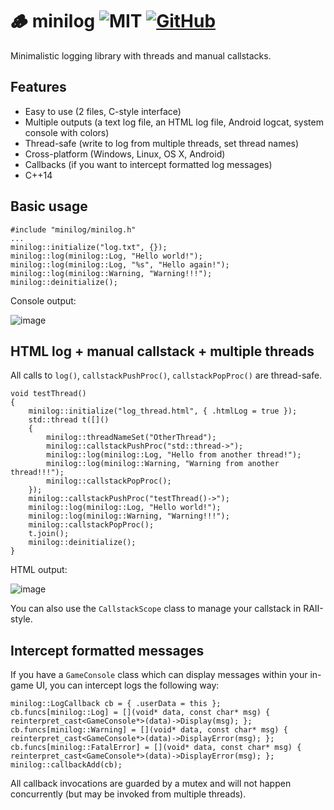 # 🪵 minilog ![MIT](https://img.shields.io/badge/license-MIT-blue.svg)  [![GitHub](https://img.shields.io/badge/repo-github-green.svg)](https://github.com/corporateshark/minilog)
Minimalistic logging library with threads and manual callstacks.

## Features

* Easy to use (2 files, C-style interface)
* Multiple outputs (a text log file, an HTML log file, Android logcat, system console with colors)
* Thread-safe (write to log from multiple threads, set thread names)
* Cross-platform (Windows, Linux, OS X, Android)
* Callbacks (if you want to intercept formatted log messages)
* C++14

## Basic usage

```
#include "minilog/minilog.h"
...
minilog::initialize("log.txt", {});
minilog::log(minilog::Log, "Hello world!");
minilog::log(minilog::Log, "%s", "Hello again!");
minilog::log(minilog::Warning, "Warning!!!");
minilog::deinitialize();
```

Console output:

![image](https://user-images.githubusercontent.com/2510143/139719447-50c48b77-9f56-41d5-b1c3-0b98000f652d.png)

## HTML log + manual callstack + multiple threads

All calls to `log()`, `callstackPushProc()`, `callstackPopProc()` are thread-safe.

```
void testThread()
{
	minilog::initialize("log_thread.html", { .htmlLog = true });
	std::thread t([]()
	{
		minilog::threadNameSet("OtherThread");
		minilog::callstackPushProc("std::thread->");
		minilog::log(minilog::Log, "Hello from another thread!");
		minilog::log(minilog::Warning, "Warning from another thread!!!");
		minilog::callstackPopProc();
	});
	minilog::callstackPushProc("testThread()->");
	minilog::log(minilog::Log, "Hello world!");
	minilog::log(minilog::Warning, "Warning!!!");
	minilog::callstackPopProc();
	t.join();
	minilog::deinitialize();
}
```

HTML output:

![image](https://user-images.githubusercontent.com/2510143/139718798-5536413a-72ff-49c0-a262-1c1bb844a260.png)

You can also use the `CallstackScope` class to manage your callstack in RAII-style.

## Intercept formatted messages

If you have a `GameConsole` class which can display messages within your in-game UI, you can intercept logs the following way:

```
minilog::LogCallback cb = { .userData = this };
cb.funcs[minilog::Log] = [](void* data, const char* msg) { reinterpret_cast<GameConsole*>(data)->Display(msg); };
cb.funcs[minilog::Warning] = [](void* data, const char* msg) { reinterpret_cast<GameConsole*>(data)->DisplayError(msg); };
cb.funcs[minilog::FatalError] = [](void* data, const char* msg) { reinterpret_cast<GameConsole*>(data)->DisplayError(msg); };
minilog::callbackAdd(cb);
```

All callback invocations are guarded by a mutex and will not happen concurrently (but may be invoked from multiple threads).
